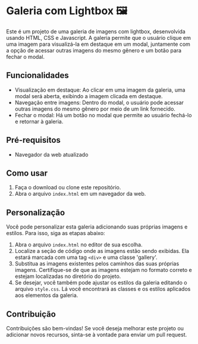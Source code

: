 # Galeria com Lightbox 🖼️

Este é um projeto de uma galeria de imagens com lightbox, desenvolvida usando HTML, CSS e Javascript. A galeria permite que o usuário clique em uma imagem para visualizá-la em destaque em um modal, juntamente com a opção de acessar outras imagens do mesmo gênero e um botão para fechar o modal.

## Funcionalidades

- Visualização em destaque: Ao clicar em uma imagem da galeria, uma modal será aberta, exibindo a imagem clicada em destaque.
- Navegação entre imagens: Dentro do modal, o usuário pode acessar outras imagens do mesmo gênero por meio de um link fornecido.
- Fechar o modal: Há um botão no modal que permite ao usuário fechá-lo e retornar à galeria.

## Pré-requisitos

- Navegador da web atualizado

## Como usar

1. Faça o download ou clone este repositório.
2. Abra o arquivo `index.html` em um navegador da web.

## Personalização

Você pode personalizar esta galeria adicionando suas próprias imagens e estilos. Para isso, siga as etapas abaixo:

1. Abra o arquivo `index.html` no editor de sua escolha.
2. Localize a seção de código onde as imagens estão sendo exibidas. Ela estará marcada com uma tag `<div>` e uma classe 'gallery'.
3. Substitua as imagens existentes pelos caminhos das suas próprias imagens. Certifique-se de que as imagens estejam no formato correto e estejam localizadas no diretório do projeto.
4. Se desejar, você também pode ajustar os estilos da galeria editando o arquivo `style.css`. Lá você encontrará as classes e os estilos aplicados aos elementos da galeria.

## Contribuição

Contribuições são bem-vindas! Se você deseja melhorar este projeto ou adicionar novos recursos, sinta-se à vontade para enviar um pull request.